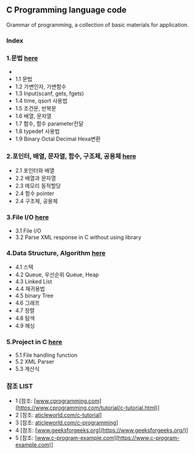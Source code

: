 ## C Programming language code
Grammar of programming, a collection of basic materials for application.
### Index
### 1.문법 [here](https://github.com/csbyun-data/C-Pro/blob/main/chap01/README.md)
* 
* 1.1 문법
* 1.2 가변인자, 가변함수
* 1.3 Input(scanf, gets, fgets)
* 1.4 time, qsort 사용법
* 1.5 조건문, 반복문
* 1.6 배열, 문자열
* 1.7 함수, 함수 parameter전달
* 1.8 typedef 사용법
* 1.9 Binary Octal Decimal Hexa변환
  
### 2.포인터, 배열, 문자열, 함수, 구조체, 공용체 [here](https://github.com/csbyun-data/C-Pro/blob/main/chap02/README.md)
* 2.1 포인터와 배열
* 2.2 배열과 문자열
* 2.3 메모리 동적할당
* 2.4 함수 pointer
* 2.4 구조체, 공용체
  
### 3.File I/O [here](https://github.com/csbyun-data/C-Pro/blob/main/chap03/README.md)
* 3.1 File I/O
* 3.2 Parse XML response in C without using library

### 4.Data Structure, Algorithm [here](https://github.com/csbyun-data/C-Pro/blob/main/chap04/README.md)
* 4.1 스택
* 4.2 Queue, 우선순위 Queue, Heap
* 4.3 Linked List
* 4.4 재귀용법
* 4.5 binary Tree
* 4.6 그래프
* 4.7 정렬
* 4.8 탐색
* 4.9 해싱
### 5.Project in C [here](https://github.com/csbyun-data/C-Pro/blob/main/chap05/README.md)
* 5.1 File handling function
* 5.2 XML Parser
* 5.3 계산식

### 참조 LIST
* 1 [참조: [www.cprogramming.com](https://www.cprogramming.com/tutorial/c-tutorial.html)]
* 2 [참조: [aticleworld.com/c-tutorial](https://aticleworld.com/c-tutorial/)]
* 3 [참조: [aticleworld.com/c-programming](https://aticleworld.com/c-programming/)]
* 4 [참조: [www.geeksforgeeks.org](https://www.geeksforgeeks.org/)]
* 5 [참조: [www.c-program-example.com](https://www.c-program-example.com)]
